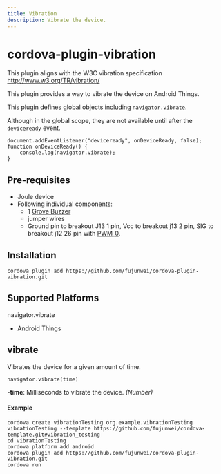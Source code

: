 ```yaml
---
title: Vibration
description: Vibrate the device.
---
```

<!--
# license: Licensed to the Apache Software Foundation (ASF) under one
#         or more contributor license agreements.  See the NOTICE file
#         distributed with this work for additional information
#         regarding copyright ownership.  The ASF licenses this file
#         to you under the Apache License, Version 2.0 (the
#         "License"); you may not use this file except in compliance
#         with the License.  You may obtain a copy of the License at
#
#           http://www.apache.org/licenses/LICENSE-2.0
#
#         Unless required by applicable law or agreed to in writing,
#         software distributed under the License is distributed on an
#         "AS IS" BASIS, WITHOUT WARRANTIES OR CONDITIONS OF ANY
#         KIND, either express or implied.  See the License for the
#         specific language governing permissions and limitations
#         under the License.
-->

# cordova-plugin-vibration

This plugin aligns with the W3C vibration specification http://www.w3.org/TR/vibration/

This plugin provides a way to vibrate the device on Android Things.

This plugin defines global objects including `navigator.vibrate`.

Although in the global scope, they are not available until after the `deviceready` event.

    document.addEventListener("deviceready", onDeviceReady, false);
    function onDeviceReady() {
        console.log(navigator.vibrate);
    }

## Pre-requisites

- Joule device
- Following individual components:
    - 1 [Grove Buzzer](https://www.seeedstudio.com/Grove-Buzzer-p-768.html)
    - jumper wires
    - Ground pin to breakout J13 1 pin, Vcc to breakout j13 2 pin, SIG to breakout j12 26 pin with [PWM_0](http://www.intel.com/content/www/us/en/support/boards-and-kits/intel-joule-kits/000022494.html).


## Installation

    cordova plugin add https://github.com/fujunwei/cordova-plugin-vibration.git

## Supported Platforms

navigator.vibrate<br />
- Android Things

## vibrate

Vibrates the device for a given amount of time.

    navigator.vibrate(time)


-__time__: Milliseconds to vibrate the device. _(Number)_

#### Example

    cordova create vibrationTesting org.example.vibrationTesting vibrationTesting --template https://github.com/fujunwei/cordova-template.git#vibration_testing
    cd vibrationTesting
    cordova platform add android
    cordova plugin add https://github.com/fujunwei/cordova-plugin-vibration.git
    cordova run

